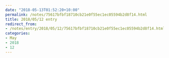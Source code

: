 ```yaml
---
date: "2018-05-13T01:52:20+10:00"
permalink: /notes/75617bfbf18710cb21e0f55ec1ec05594b2d8f14.html
title: 2018/05/12 entry
redirect_from:
- /notes/entry/2018/05/12/75617bfbf18710cb21e0f55ec1ec05594b2d8f14.html
categories:
- May
- 2018
- 12
---
```

